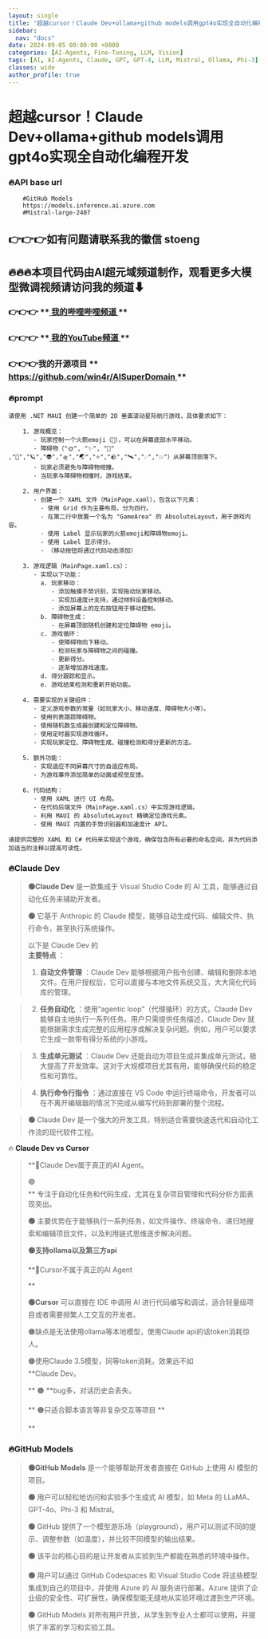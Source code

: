 ```yaml
---
layout: single
title: "超越cursor！Claude Dev+ollama+github models调用gpt4o实现全自动化编程开发"
sidebar:
  nav: "docs"
date: 2024-09-05 00:00:00 +0800
categories: [AI-Agents, Fine-Tuning, LLM, Vision]
tags: [AI, AI-Agents, Claude, GPT, GPT-4, LLM, Mistral, Ollama, Phi-3]
classes: wide
author_profile: true
---
```



#  超越cursor！Claude Dev+ollama+github models调用gpt4o实现全自动化编程开发 

###  🔥API base url 
    
    
```
    #GitHub Models
    https://models.inference.ai.azure.com
    #Mistral-large-2407
```
    

##  **👉👉👉如有问题请联系我的徽信 stoeng**

##  **🔥🔥🔥本项目代码由AI超元域频道制作，观看更多大模型微调视频请访问我的频道⬇**

###  **👉👉👉** **[ 我的哔哩哔哩频道 ](<https://space.bilibili.com/3493277319825652>) **

###  **👉👉👉** **[ 我的YouTube频道 ](<https://www.youtube.com/@AIsuperdomain>) **

###  **👉👉👉我的开源项目** **[ https://github.com/win4r/AISuperDomain ](<https://github.com/win4r/AISuperDomain>) **

###  🔥prompt 
    
    
    请使用 .NET MAUI 创建一个简单的 2D 垂直滚动星际航行游戏，具体要求如下：
    
```
    1. 游戏概览：
       - 玩家控制一个火箭emoji（🚀），可以在屏幕底部水平移动。
       - 障碍物（"🌞", "✨", "🌙" ,"🌟","🪐","👽","🛸","🌏","⭐","🪨","🛰️","☄️","💥"）从屏幕顶部落下。
       - 玩家必须避免与障碍物相撞。
       - 当玩家与障碍物相撞时，游戏结束。
```
    
```
    2. 用户界面：
       - 创建一个 XAML 文件（MainPage.xaml），包含以下元素：
         - 使用 Grid 作为主要布局，分为四行。
         - 在第二行中放置一个名为 "GameArea" 的 AbsoluteLayout，用于游戏内容。
         - 使用 Label 显示玩家的火箭emoji和障碍物emoji。
         - 使用 Label 显示得分。
         - （移动按钮将通过代码动态添加）
```
    
```
    3. 游戏逻辑（MainPage.xaml.cs）：
       - 实现以下功能：
         a. 玩家移动：
            - 添加触摸手势识别，实现拖动玩家移动。
            - 实现加速度计支持，通过倾斜设备控制移动。
            - 添加屏幕上的左右按钮用于移动控制。
         b. 障碍物生成：
            - 在屏幕顶部随机创建和定位障碍物 emoji。
         c. 游戏循环：
            - 使障碍物向下移动。
            - 检测玩家与障碍物之间的碰撞。
            - 更新得分。
            - 逐渐增加游戏速度。
         d. 得分跟踪和显示。
         e. 游戏结束检测和重新开始功能。
```
    
```
    4. 需要实现的关键组件：
       - 定义游戏参数的常量（如玩家大小、移动速度、障碍物大小等）。
       - 使用列表跟踪障碍物。
       - 使用随机数生成器创建和定位障碍物。
       - 使用定时器实现游戏循环。
       - 实现玩家定位、障碍物生成、碰撞检测和得分更新的方法。
```
    
```
    5. 额外功能：
       - 实现适应不同屏幕尺寸的自适应布局。
       - 为游戏事件添加简单的动画或视觉反馈。
```
    
```
    6. 代码结构：
       - 使用 XAML 进行 UI 布局。
       - 在代码后端文件（MainPage.xaml.cs）中实现游戏逻辑。
       - 利用 MAUI 的 AbsoluteLayout 精确定位游戏元素。
       - 使用 MAUI 内置的手势识别器和加速度计 API。
```
    
    请提供完整的 XAML 和 C# 代码来实现这个游戏，确保包含所有必要的命名空间，并为代码添加适当的注释以提高可读性。

###  🔥Claude Dev 

> **🟢Claude Dev** 是一款集成于 Visual Studio Code 的 AI 工具，能够通过自动化任务来辅助开发者。   
>    
>    
>  **🟢** 它基于 Anthropic 的 Claude 模型，能够自动生成代码、编辑文件、执行命令，甚至执行系统操作。   
>    
>  以下是 Claude Dev 的   
>  **主要特点** ： 
> 
>   1. **自动文件管理** ：Claude Dev 能够根据用户指令创建、编辑和删除本地文件。在用户授权后，它可以直接与本地文件系统交互，大大简化代码库的管理。 
> 

>   2. **任务自动化** ：使用“agentic loop”（代理循环）的方式，Claude Dev 能够自主地执行一系列任务。用户只需提供任务描述，Claude Dev 就能根据需求生成完整的应用程序或解决复杂问题。例如，用户可以要求它生成一款带有得分系统的小游戏。 
> 

>   3. **生成单元测试** ：Claude Dev 还能自动为项目生成并集成单元测试，极大提高了开发效率。这对于大规模项目尤其有用，能够确保代码的稳定性和可靠性。 
> 

>   4. **执行命令行指令** ：通过直接在 VS Code 中运行终端命令，开发者可以在不离开编辑器的情况下完成从编写代码到部署的整个流程。   
>    
> 
> 

> 
> **🟢** Claude Dev 是一个强大的开发工具，特别适合需要快速迭代和自动化工作流的现代软件工程。 

🔥 **Claude Dev vs Cursor**

> **🚀Claude Dev属于真正的AI Agent。  
>    
>  🟢   
>  ** 专注于自动化任务和代码生成，尤其在复杂项目管理和代码分析方面表现突出。   
>    
>    
>  **🟢** 主要优势在于能够执行一系列任务，如文件操作、终端命令、递归地搜索和编辑项目文件，以及利用链式思维逐步解决问题。   
>    
>    
>  **🟢支持ollama以及第三方api**   
>    
>    
>    
>    
>  **🚀Cursor不属于真正的AI Agent  
>    
>  **   
>    
>  **🟢Cursor** 可以直接在 IDE 中调用 AI 进行代码编写和调试，适合轻量级项目或者需要频繁人工交互的开发者。   
>    
>  🟠缺点是无法使用ollama等本地模型，使用Claude api的话token消耗惊人。   
>    
>  🟠使用Claude 3.5模型，同等token消耗，效果远不如   
>  **Claude Dev。  
>    
>    
>  ** 🟠 **bug多，对话历史会丢失。  
>    
>    
>  ** 🟠只适合脚本语言等非复杂交互等项目 **  
>    
>  **

###  🔥GitHub Models 

> **🟢GitHub Models** 是一个能够帮助开发者直接在 GitHub 上使用 AI 模型的项目。   
>    
>    
>  **🟢** 用户可以轻松地访问和实验多个生成式 AI 模型，如 Meta 的 LLaMA、GPT-4o、Phi-3 和 Mistral。   
>    
>    
>  **🟢** GitHub 提供了一个模型游乐场（playground），用户可以测试不同的提示、调整参数（如温度），并比较不同模型的输出结果。   
>    
> 
> 
> **🟢** 该平台的核心目的是让开发者从实验到生产都能在熟悉的环境中操作。   
>    
>    
>  **🟢** 用户可以通过 GitHub Codespaces 和 Visual Studio Code 将这些模型集成到自己的项目中，并使用 Azure 的 AI 服务进行部署。Azure 提供了企业级的安全性、可扩展性，确保模型能无缝地从实验环境过渡到生产环境。   
>    
> 
> 
> **🟢** GitHub Models 对所有用户开放，从学生到专业人士都可以使用，并提供了丰富的学习和实验工具。 
